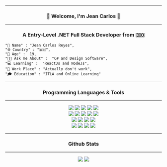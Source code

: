 <hr/>
<h3 align='center'>👋 Welcome, I'm Jean Carlos 🎁</h3>
<hr/>
<h3 align='center'>A Entry-Level .NET Full Stack Developer from 🇩🇴 </h3>


<div>
	
	"📝 Name" : "Jean Carlos Reyes",
	"🌐 Country" : "🇩🇴",
	"🧔 Age" :  19,
	"👨‍💻 Ask me About" :  "C# and Design Software",
	"💻 Learning" :  "ReactJs and NodeJs",
	"🏦 Work Place" : "Actually don't work",
	"🎓 Education" : "ITLA and Online Learning"
	
</div>
<hr/>
<h3 align='center'>Programming Languages & Tools</h3>
<hr/>
<div align='center'>
<img src="https://img.shields.io/static/v1?logo=html5&label=%20&message=HTML%205&color=orange&logoColor=white&style=for-the-badge"/>
<img src="https://img.shields.io/static/v1?logo=css3&label=%20&message=CSS3&color=blue&logoColor=white&style=for-the-badge">
<img src="https://img.shields.io/static/v1?logo=javascript&label=%20&message=JAVASCRIPT&color=black&logoColor=yellow&style=for-the-badge"/>
<img src="https://img.shields.io/static/v1?logo=jquery&label=%20&message=JQUERY&color=white&logoColor=blue&style=for-the-badge"/>
<img src="https://img.shields.io/static/v1?logo=bootstrap&label=%20&message=Bootstrap&color=blue&logoColor=white&style=for-the-badge"/>
</div>

<div align="center">
<img src="https://img.shields.io/static/v1?logo=react&label=%20&message=REACT&color=black&logoColor=blue&style=for-the-badge"/>
<img src="https://img.shields.io/static/v1?logo=JSON%20web%20tokens&label=%20&message=JWT&color=black&logoColor=white&style=for-the-badge"/>
<img src="https://img.shields.io/static/v1?logo=csharp&label=%20&message=C%20SHARP&color=black&logoColor=purple&style=for-the-badge"/>
<img src="https://img.shields.io/static/v1?logo=visual%20studio&label=%20&message=Visual%20Studio&color=purple&logoColor=white&style=for-the-badge"/>
<img src="https://img.shields.io/static/v1?logo=visual%20studio%20code&label=%20&message=VS%20Code&color=blue&logoColor=white&style=for-the-badge"/>
</div>

<div align='center'>
<img src="https://img.shields.io/static/v1?logo=dotnet&label=%20&message=.NET%20CORE&color=purple&logoColor=white&style=for-the-badge"/>
<img src="https://img.shields.io/static/v1?logo=microsoft%20sql%20server&label=%20&message=Microsoft%20SQL%20Server&color=red&logoColor=white&style=for-the-badge">
<img src="https://img.shields.io/static/v1?logo=mysql&label=%20&message=MySQL&color=white&logoColor=blue&style=for-the-badge"/>
<img src="https://img.shields.io/static/v1?logo=php&label=%20&message=PHP&color=black&logoColor=purple&style=for-the-badge"/>
</div>

<div align="center">
<img src="https://img.shields.io/static/v1?logo=git&label=%20&message=GIT&color=orange&logoColor=white&style=for-the-badge"/>
<img src="https://img.shields.io/static/v1?logo=github&label=%20&message=GITHUB&color=black&logoColor=white&style=for-the-badge"/>
<img src="https://img.shields.io/static/v1?logo=npm&label=%20&message=NPM&color=darkred&logoColor=red&style=for-the-badge"/>
<img src="https://img.shields.io/static/v1?logo=linux&label=%20&message=LINUX&color=black&logoColor=yellow&style=for-the-badge"/>
</div>
<hr/>
<h3 align='center'>Github Stats</h3>
<hr/>
<div align='center'>
<img src='https://github-readme-stats.vercel.app/api/top-langs/?username=Z3r0J&langs_count=7&layout=compact&theme=merko'/>
<img src='https://github-readme-stats.vercel.app/api?username=Z3r0J&show_icons=true&count_private=true&theme=merko'/>
</div>


